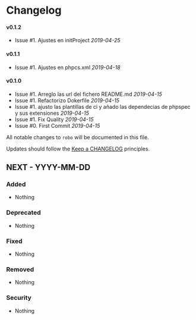 # Changelog

#### v0.1.2

* Issue #1. Ajustes en initProject *2019-04-25*


#### v0.1.1

* Issue #1. Ajustes en phpcs.xml *2019-04-18*


#### v0.1.0

* Issue #1. Arreglo las url del fichero README.md *2019-04-15*
* Issue #1. Refactorizo Dokerfile *2019-04-15*
* Issue #1. ajusto las plantillas de ci y añado las dependecias de phpspec y sus extensiones *2019-04-15*
* Issue #1. Fix Quality *2019-04-15*
* Issue #0. First Commit *2019-04-15*


All notable changes to `robo` will be documented in this file.

Updates should follow the [Keep a CHANGELOG](http://keepachangelog.com/) principles.

## NEXT - YYYY-MM-DD

### Added
- Nothing

### Deprecated
- Nothing

### Fixed
- Nothing

### Removed
- Nothing

### Security
- Nothing

